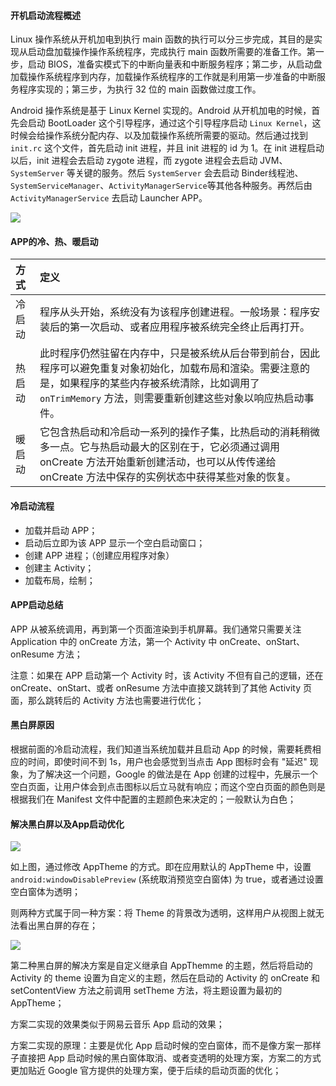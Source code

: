 #### 开机启动流程概述

 Linux 操作系统从开机加电到执行 main 函数的执行可以分三步完成，其目的是实现从启动盘加载操作操作系统程序，完成执行 main 函数所需要的准备工作。第一步，启动 BIOS，准备实模式下的中断向量表和中断服务程序；第二步，从启动盘加载操作系统程序到内存，加载操作系统程序的工作就是利用第一步准备的中断服务程序实现的；第三步，为执行 32 位的 main 函数做过度工作。

 Android 操作系统是基于 Linux Kernel 实现的。Android 从开机加电的时候，首先会启动 BootLoader 这个引导程序，通过这个引导程序启动 `Linux Kernel`，这时候会给操作系统分配内存、以及加载操作系统所需要的驱动。然后通过找到 `init.rc` 这个文件，首先启动 init 进程，并且 init 进程的 id 为 1。在 init 进程启动以后，init 进程会去启动 zygote 进程，而 zygote 进程会去启动 JVM、`SystemServer` 等关键的服务。然后 `SystemServer` 会去启动 Binder线程池、`SystemServiceManager`、`ActivityManagerService`等其他各种服务。再然后由 `ActivityManagerService` 去启动 Launcher APP。

 ![](http://baihonghua.cn/App%E5%90%AF%E5%8A%A8.png)

 #### APP的冷、热、暖启动

 |方式|定义|
 |:--|:--|
 |冷启动|程序从头开始，系统没有为该程序创建进程。一般场景：程序安装后的第一次启动、或者应用程序被系统完全终止后再打开。|
 |热启动|此时程序仍然驻留在内存中，只是被系统从后台带到前台，因此程序可以避免重复对象初始化，加载布局和渲染。需要注意的是，如果程序的某些内存被系统清除，比如调用了 `onTrimMemory` 方法，则需要重新创建这些对象以响应热启动事件。|
 |暖启动|它包含热启动和冷启动一系列的操作子集，比热启动的消耗稍微多一点。它与热启动最大的区别在于，它必须通过调用 onCreate 方法开始重新创建活动，也可以从传传递给 onCreate 方法中保存的实例状态中获得某些对象的恢复。|

 #### 冷启动流程

 - 加载并启动 APP；
 - 启动后立即为该 APP 显示一个空白启动窗口；
 - 创建 APP 进程；（创建应用程序对象）
 - 创建主 Activity；
 - 加载布局，绘制；

 #### APP启动总结

 APP 从被系统调用，再到第一个页面渲染到手机屏幕。我们通常只需要关注 Application 中的 onCreate 方法，第一个 Activity 中 onCreate、onStart、onResume 方法；

 注意：如果在 APP 启动第一个 Activity 时，该 Activity 不但有自己的逻辑，还在 onCreate、onStart、或者 onResume 方法中直接又跳转到了其他 Activity 页面，那么跳转后的 Activity 方法也需要进行优化；

 #### 黑白屏原因

 根据前面的冷启动流程，我们知道当系统加载并且启动 App 的时候，需要耗费相应的时间，即使时间不到 1s，用户也会感觉到当点击 App 图标时会有 "延迟" 现象，为了解决这一个问题，Google 的做法是在 App 创建的过程中，先展示一个空白页面，让用户体会到点击图标以后立马就有响应；而这个空白页面的颜色则是根据我们在 Manifest 文件中配置的主题颜色来决定的；一般默认为白色；


#### 解决黑白屏以及App启动优化

![](http://baihonghua.cn/%E9%BB%91%E7%99%BD%E5%B1%8F%E4%BC%98%E5%8C%96.png)

如上图，通过修改 AppTheme 的方式。即在应用默认的 AppTheme 中，设置 `android:windowDisablePreview` (系统取消预览空白窗体) 为 true，或者通过设置空白窗体为透明；

则两种方式属于同一种方案：将 Theme 的背景改为透明，这样用户从视图上就无法看出黑白屏的存在；

![](http://baihonghua.cn/%E9%BB%91%E7%99%BD%E5%B1%8F%E5%90%AF%E5%8A%A8.png)

第二种黑白屏的解决方案是自定义继承自 AppThemme 的主题，然后将启动的 Activity 的 theme 设置为自定义的主题，然后在启动的 Activity 的 onCreate 和 setContentView 方法之前调用 setTheme 方法，将主题设置为最初的 AppTheme；

方案二实现的效果类似于网易云音乐 App 启动的效果；

方案二实现的原理：主要是优化 App 启动时候的空白窗体，而不是像方案一那样子直接把 App 启动时候的黑白窗体取消、或者变透明的处理方案，方案二的方式更加贴近 Google 官方提供的处理方案，便于后续的启动页面的优化；







